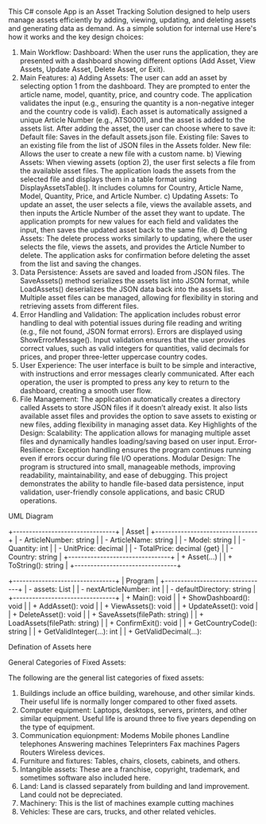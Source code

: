 This C# console App is an Asset Tracking Solution designed to help users manage assets efficiently by adding, viewing, updating, and deleting assets and generating data as demand. As a simple solution for internal use  Here's how it works and the key design choices:
1. Main Workflow:
Dashboard: When the user runs the application, they are presented with a dashboard showing different options (Add Asset, View Assets, Update Asset, Delete Asset, or Exit).
2. Main Features:
a) Adding Assets:
The user can add an asset by selecting option 1 from the dashboard.
They are prompted to enter the article name, model, quantity, price, and country code.
The application validates the input (e.g., ensuring the quantity is a non-negative integer and the country code is valid).
Each asset is automatically assigned a unique Article Number (e.g., ATS0001), and the asset is added to the assets list.
After adding the asset, the user can choose where to save it:
Default file: Saves in the default assets.json file.
Existing file: Saves to an existing file from the list of JSON files in the Assets folder.
New file: Allows the user to create a new file with a custom name.
b) Viewing Assets:
When viewing assets (option 2), the user first selects a file from the available asset files.
The application loads the assets from the selected file and displays them in a table format using DisplayAssetsTable(). It includes columns for Country, Article Name, Model, Quantity, Price, and Article Number.
c) Updating Assets:
To update an asset, the user selects a file, views the available assets, and then inputs the Article Number of the asset they want to update.
The application prompts for new values for each field and validates the input, then saves the updated asset back to the same file.
d) Deleting Assets:
The delete process works similarly to updating, where the user selects the file, views the assets, and provides the Article Number to delete.
The application asks for confirmation before deleting the asset from the list and saving the changes.
3. Data Persistence:
Assets are saved and loaded from JSON files. The SaveAssets() method serializes the assets list into JSON format, while LoadAssets() deserializes the JSON data back into the assets list.
Multiple asset files can be managed, allowing for flexibility in storing and retrieving assets from different files.
4. Error Handling and Validation:
The application includes robust error handling to deal with potential issues during file reading and writing (e.g., file not found, JSON format errors). Errors are displayed using ShowErrorMessage().
Input validation ensures that the user provides correct values, such as valid integers for quantities, valid decimals for prices, and proper three-letter uppercase country codes.
5. User Experience:
The user interface is built to be simple and interactive, with instructions and error messages clearly communicated.
After each operation, the user is prompted to press any key to return to the dashboard, creating a smooth user flow.
6. File Management:
The application automatically creates a directory called Assets to store JSON files if it doesn’t already exist.
It also lists available asset files and provides the option to save assets to existing or new files, adding flexibility in managing asset data.
Key Highlights of the Design:
Scalability: The application allows for managing multiple asset files and dynamically handles loading/saving based on user input.
Error-Resilience: Exception handling ensures the program continues running even if errors occur during file I/O operations.
Modular Design: The program is structured into small, manageable methods, improving readability, maintainability, and ease of debugging.
This project demonstrates the ability to handle file-based data persistence, input validation, user-friendly console applications, and basic CRUD operations.


UML Diagram 

+--------------------------------+
|           Asset                |
+--------------------------------+
| - ArticleNumber: string        |
| - ArticleName: string          |
| - Model: string                |
| - Quantity: int                |
| - UnitPrice: decimal           |
| - TotalPrice: decimal {get}    |
| - Country: string              |
+--------------------------------+
| + Asset(...)                   |
| + ToString(): string           |
+--------------------------------+

+--------------------------------+
|           Program              |
+--------------------------------+
| - assets: List<Asset>          |
| - nextArticleNumber: int       |
| - defaultDirectory: string     |
+--------------------------------+
| + Main(): void                 |
| + ShowDashboard(): void        |
| + AddAsset(): void             |
| + ViewAssets(): void           |
| + UpdateAsset(): void          |
| + DeleteAsset(): void          |
| + SaveAssets(filePath: string) |
| + LoadAssets(filePath: string) |
| + ConfirmExit(): void          |
| + GetCountryCode(): string     |
| + GetValidInteger(...): int    |
| + GetValidDecimal(...):




Defination of Assets here

General Categories of Fixed Assets:


The following are the general list categories of fixed assets:

1. Buildings include an office building, warehouse, and other similar kinds. Their useful life is normally longer compared to other fixed assets.
2. Computer equipment: Laptops, desktops, servers, printers, and other similar equipment. Useful life is around three to five years depending on the type of equipment.
3. Communication equionpment: Modems Mobile phones Landline telephones Answering machines Teleprinters Fax machines Pagers Routers Wireless devices.
4. Furniture and fixtures: Tables, chairs, closets, cabinets, and others.
5. Intangible assets: These are a franchise, copyright, trademark, and sometimes software also included here.
6. Land: Land is classed separately from building and land improvement. Land could not be depreciated.
7. Machinery: This is the list of machines example cutting machines
8. Vehicles: These are cars, trucks, and other related vehicles.
